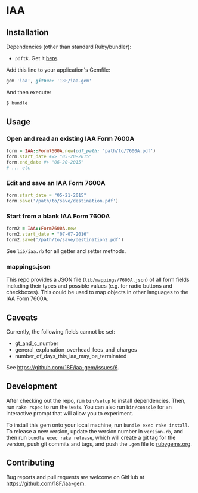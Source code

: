 # IAA

## Installation

Dependencies (other than standard Ruby/bundler):

- `pdftk`. Get it [here](https://www.pdflabs.com/tools/pdftk-server/).

Add this line to your application's Gemfile:

```ruby
gem 'iaa', github: '18F/iaa-gem'
```

And then execute:

```sh
$ bundle
```

## Usage

### Open and read an existing IAA Form 7600A

```ruby
form = IAA::Form7600A.new(pdf_path: 'path/to/7600A.pdf')
form.start_date #=> "05-20-2015"
form.end_date #> "06-20-2015"
# ... etc
```

### Edit and save an IAA Form 7600A

```ruby
form.start_date = "05-21-2015"
form.save('/path/to/save/destination.pdf')
```

### Start from a blank IAA Form 7600A

```ruby
form2 = IAA::Form7600A.new
form2.start_date = "07-07-2016"
form2.save('/path/to/save/destination2.pdf')
```

See `lib/iaa.rb` for all getter and setter methods.

### mappings.json

This repo provides a JSON file (`lib/mappings/7600A.json`) of all form fields including their types and possible values (e.g. for radio buttons and checkboxes). This could be used to map objects in other languages to the IAA Form 7600A.

## Caveats

Currently, the following fields cannot be set:

- gt_and_c_number
- general_explanation_overhead_fees_and_charges
- number_of_days_this_iaa_may_be_terminated

See https://github.com/18F/iaa-gem/issues/6.

## Development

After checking out the repo, run `bin/setup` to install dependencies. Then, run `rake rspec` to run the tests. You can also run `bin/console` for an interactive prompt that will allow you to experiment.

To install this gem onto your local machine, run `bundle exec rake install`. To release a new version, update the version number in `version.rb`, and then run `bundle exec rake release`, which will create a git tag for the version, push git commits and tags, and push the `.gem` file to [rubygems.org](https://rubygems.org).

## Contributing

Bug reports and pull requests are welcome on GitHub at https://github.com/18F/iaa-gem.
